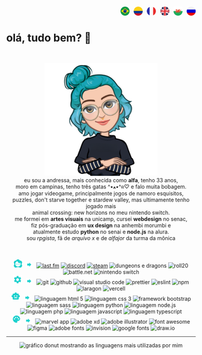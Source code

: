 <p align="right">
  <a href="README.md" target="blank"><img src="flags/br.svg" width="24px" height="24px" alt="Português" title="PT-BR"></a> <b>&nbsp;</b>
  <a href="README-es.md" target="blank"><img src="flags/co.svg" width="24px" height="24px" alt="Espanhol" title="ES-CO"></a> <b>&nbsp;</b>
  <a href="README-fr.md" target="blank"><img src="flags/fr.svg" width="24px" height="24px" alt="Francês" title="FR"></a> <b>&nbsp;</b>
  <a href="README-en.md" target="blank"><img src="flags/gb.svg" width="24px" height="24px" alt="Inglês" title="EN-UK"></a> <b>&nbsp;</b>
  <a href="README-cy.md" target="blank"><img src="flags/cy.svg" width="24px" height="24px" alt="Galês" title="CY"></a> <b>&nbsp;</b>
  <a href="README-rs.md" target="blank"><img src="flags/ru.svg" width="24px" height="24px" alt="Russo" title="RU"></a>
</p>

# olá, tudo bem? :wave:

<br />

<p align="center"> 
  <img src="avatar.png" alt="avatar em estilo cartoon de uma moça branca com cabelo turquesa, de braços cruzados, camiseta preta e óculos" width="300px" height="300px">
  <br />
    eu sou a andressa, mais conhecida como <b>alfa</b>, tenho 33 anos, 
  <br /> 
    moro em campinas, tenho três gatas ^•ﻌ•^ฅ♡ e falo muita bobagem.
  <br /> 
    amo jogar videogame, principalmente jogos de namoro esquisitos, 
  <br />
    puzzles, don't starve together e stardew valley, mas ultimamente tenho jogado mais
  <br />
    animal crossing: new horizons no meu nintendo switch.
  <br /> 
    me formei em <b>artes visuais</b> na unicamp, cursei <b>webdesign</b> no senac,
  <br />
    fiz pós-graduação em <b>ux design</b> na anhembi morumbi e 
  <br />
    atualmente estudo <b>python</b> no senai e <b>node.js</b> na alura.
  <br /> 
    sou <i>rpgista</i>, fã de <i>arquivo x</i> e de <i>alfajor</i> da turma da mônica
</p>

<br />
<br />

<div align="center">
  <img src="icons/profile.svg" alt="personal and gaming profiles" width="22px" height="22px" title="personal sh*t"> <b>&nbsp;</b> <img src="icons/arrow.svg" width="16px" height="16px" ria-hidden="true"> <b>&nbsp;</b> 
  <a href="https://www.last.fm/pt/user/alfasou" target="blank"><img src="https://img.shields.io/badge/lastfm-d51007?logo=lastdotfm" alt="last.fm" title="music lover"></a>
  <a href="https://discord.com/users/alfafsz" target="_blank"><img src="https://img.shields.io/badge/discord-5865f2?logo=discord&logoColor=fff" alt="discord" title="let's chat"></a>
  <a href="https://steamcommunity.com/id/alfafsz" target="blank"><img src="https://img.shields.io/badge/steam-000?logo=steam" alt="steam" title="chronic gamer"></a>
  <img src="https://img.shields.io/badge/dnd-ff4d26?logo=dungeonsanddragons" alt="dungeons e dragons" title="multiclass multirace player">
  <img src="https://img.shields.io/badge/rpg-e10085?logo=roll20" alt="roll20" title="multisystem gm">
  <img src="https://img.shields.io/badge/battle.net-4381c3?logo=battledotnet&logoColor=fff" alt="battle.net" title="tag: alfasou#1982">
  <img src="https://img.shields.io/badge/switch-e60012?logo=nintendoswitch" alt="nintendo switch" title="code: SW-8485-2925-3593">
  <br />
  <img src="icons/toolkit.svg" alt="toolkit" width="24px" height="24px" title="toolkit"> <b>&nbsp;</b> <img src="icons/arrow.svg" width="16px" height="16px" ria-hidden="true"> <b>&nbsp;</b>    
  <img src="https://img.shields.io/badge/git-F05032?logo=git&logoColor=fff" alt="git" title="git">
  <img src="https://img.shields.io/badge/github-181717?logo=github&logoColor=fff" alt="github" title="github">
  <img src="https://img.shields.io/badge/<>_vscode-007acc?logo=visualstudiocode&logoColor=fff" alt="visual studio code" title="visual studio code">
  <img src="https://img.shields.io/badge/prettier-yellow?logo=prettier&logoColor=fff" alt="prettier" title="prettier">
  <img src="https://img.shields.io/badge/eslint-4B32C3?logo=eslint&logoColor=fff" alt="eslint" title="eslint">
  <img src="https://img.shields.io/badge/npm-CB3837?logo=npm&logoColor=fff" alt="npm" title="npm">
  <img src="https://img.shields.io/badge/laragon-0e83cd?logo=laragon&logoColor=fff" alt="laragon" title="laragon">
  <img src="https://img.shields.io/badge/vercel-000?logo=vercel&logoColor=fff" alt="vercell" title="vercel">
  <br />
  <img src="icons/code.svg" alt="languages" width="24px" height="24px" title="coding"> <b>&nbsp;</b> <img src="icons/arrow.svg" width="16px" height="16px" ria-hidden="true"> <b>&nbsp;</b>    
  <img src="https://img.shields.io/badge/html-E34F26?logo=html5&logoColor=fff" alt="linguagem html 5" title="html 5">
  <img src="https://img.shields.io/badge/css-1572B6?logo=css3&logoColor=fff" alt="linguagem css 3" title="css 3">
  <img src="https://img.shields.io/badge/bootstrap-7952b3?logo=bootstrap&logoColor=fff" alt="framework bootstrap" title="bootstrap"> 
  <img src="https://img.shields.io/badge/sass-cc6699?logo=sass&logoColor=fff" alt="linguagem sass" title="sass(y) girl">
  <img src="https://img.shields.io/badge/python-3776ab?logo=python&logoColor=fff" alt="linguagem python" title="python">
  <img src="https://img.shields.io/badge/node.js-5fa04e?logo=nodedotjs&logoColor=fff" alt="linguagem node.js" title="node.js">
  <img src="https://img.shields.io/badge/php-777bb4?logo=php&logoColor=fff" alt="linguagem php" title="php">
  <img src="https://img.shields.io/badge/javascript-yellow?logo=javascript&logoColor=fff" alt="linguagem javascript" title="javascript">
  <img src="https://img.shields.io/badge/typescript-3178C6?logo=typescript&logoColor=fff" alt="linguagem typescript" title="typescript">
  <br />
  <img src="icons/uiux.svg" alt="layout toolkit" width="24px" height="24px" title="ui/ux"> <b>&nbsp;</b> <img src="icons/arrow.svg" width="16px" height="16px" ria-hidden="true"> <b>&nbsp;</b>   
  <img src="https://img.shields.io/badge/marvel-1FB6FF?logo=marvelapp&logoColor=fff" alt="marvel app" title="marvel app">
  <img src="https://img.shields.io/badge/adobe_xd-FF61F6?logo=adobexd&logoColor=fff" alt="adobe xd" title="adobe xd">
  <img src="https://img.shields.io/badge/illustrator-FF9A00?logo=adobeillustrator&logoColor=fff" alt="adobe illustrator" title="adobe illustrator">
  <img src="https://img.shields.io/badge/font_awesome-538DD7?logo=fontawesome&logoColor=fff" alt="font awesome" title="font awesome">
  <img src="https://img.shields.io/badge/figma-F24E1E?logo=figma&logoColor=fff" alt="figma" title="figma">
  <img src="https://img.shields.io/badge/adobe_fonts-000B1D?logo=adobefonts&logoColor=fff" alt="adobe fonts" title="adobe fonts">
  <img src="https://img.shields.io/badge/invision-FF3366?logo=invision&logoColor=fff" alt="invision" title="invision">
  <img src="https://img.shields.io/badge/google_fonts-4285F4?logo=googlefonts&logoColor=fff" alt="google fonts" title="google fonts">
  <img src="https://img.shields.io/badge/draw.io-F08705?logo=diagramsdotnet&logoColor=fff" alt="draw.io" title="draw.io">

  <br />
  <hr />

  <picture>
    <source
      srcset="https://github-readme-stats.vercel.app/api/top-langs/?username=alfasou&layout=donut&theme=radical&langs_count=8" width="800px" height="300px"
      media="(prefers-color-scheme: dark), (prefers-color-scheme: no-preference)"
    />
    <source
      srcset="https://github-readme-stats.vercel.app/api/top-langs/?username=alfasou&layout=donut&theme=buefy&langs_count=8" width="800px" height="300px"
      media="(prefers-color-scheme: light)"
    />
    <img src="https://github-readme-stats.vercel.app/api/top-langs/?username=alfasou&layout=donut&theme=radical&langs_count=8" alt="gráfico donut mostrando as linguagens mais utilizadas por mim" width="800px" height="300px" />
  </picture>

</div>
<br />
